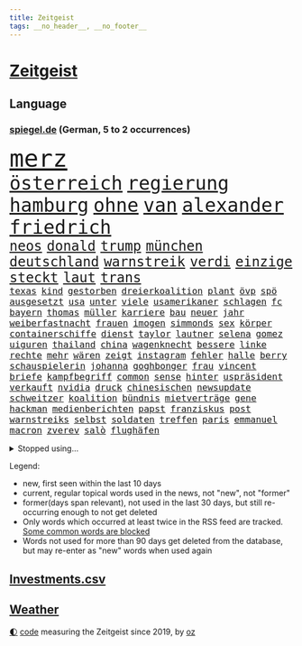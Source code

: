 ```yaml
---
title: Zeitgeist
tags: __no_header__, __no_footer__
---
```


# [Zeitgeist](https://oliz.io/zeitgeist/)

## Language

<h3><a href="https://www.spiegel.de" target="_blank">spiegel.de</a> (German, 5 to 2 occurrences)</h3>
<p style="font-family:monospace">
<span style="font-size:32pt"><a href="news_links.html#merz" class="current">merz</a></span>
<br>
<span style="font-size:25pt"><a href="news_links.html#österreich" class="current">österreich</a></span>
<span style="font-size:25pt"><a href="news_links.html#regierung" class="current">regierung</a></span>
<span style="font-size:25pt"><a href="news_links.html#hamburg" class="current">hamburg</a></span>
<span style="font-size:25pt"><a href="news_links.html#ohne" class="current">ohne</a></span>
<span style="font-size:25pt"><a href="news_links.html#van" class="current">van</a></span>
<span style="font-size:25pt"><a href="news_links.html#alexander" class="current">alexander</a></span>
<span style="font-size:25pt"><a href="news_links.html#friedrich" class="current">friedrich</a></span>
<br>
<span style="font-size:18pt"><a href="news_links.html#neos" class="current">neos</a></span>
<span style="font-size:18pt"><a href="news_links.html#donald" class="current">donald</a></span>
<span style="font-size:18pt"><a href="news_links.html#trump" class="current">trump</a></span>
<span style="font-size:18pt"><a href="news_links.html#münchen" class="current">münchen</a></span>
<span style="font-size:18pt"><a href="news_links.html#deutschland" class="current">deutschland</a></span>
<span style="font-size:18pt"><a href="news_links.html#warnstreik" class="current">warnstreik</a></span>
<span style="font-size:18pt"><a href="news_links.html#verdi" class="current">verdi</a></span>
<span style="font-size:18pt"><a href="news_links.html#einzige" class="current">einzige</a></span>
<span style="font-size:18pt"><a href="news_links.html#steckt" class="current">steckt</a></span>
<span style="font-size:18pt"><a href="news_links.html#laut" class="current">laut</a></span>
<span style="font-size:18pt"><a href="news_links.html#trans" class="current">trans</a></span>
<br>
<span style="font-size:12pt"><a href="news_links.html#texas" class="current">texas</a></span>
<span style="font-size:12pt"><a href="news_links.html#kind" class="current">kind</a></span>
<span style="font-size:12pt"><a href="news_links.html#gestorben" class="current">gestorben</a></span>
<span style="font-size:12pt"><a href="news_links.html#dreierkoalition" class="current">dreierkoalition</a></span>
<span style="font-size:12pt"><a href="news_links.html#plant" class="current">plant</a></span>
<span style="font-size:12pt"><a href="news_links.html#övp" class="current">övp</a></span>
<span style="font-size:12pt"><a href="news_links.html#spö" class="current">spö</a></span>
<span style="font-size:12pt"><a href="news_links.html#ausgesetzt" class="current">ausgesetzt</a></span>
<span style="font-size:12pt"><a href="news_links.html#usa" class="current">usa</a></span>
<span style="font-size:12pt"><a href="news_links.html#unter" class="current">unter</a></span>
<span style="font-size:12pt"><a href="news_links.html#viele" class="current">viele</a></span>
<span style="font-size:12pt"><a href="news_links.html#usamerikaner" class="current">usamerikaner</a></span>
<span style="font-size:12pt"><a href="news_links.html#schlagen" class="current">schlagen</a></span>
<span style="font-size:12pt"><a href="news_links.html#fc" class="current">fc</a></span>
<span style="font-size:12pt"><a href="news_links.html#bayern" class="current">bayern</a></span>
<span style="font-size:12pt"><a href="news_links.html#thomas" class="current">thomas</a></span>
<span style="font-size:12pt"><a href="news_links.html#müller" class="current">müller</a></span>
<span style="font-size:12pt"><a href="news_links.html#karriere" class="current">karriere</a></span>
<span style="font-size:12pt"><a href="news_links.html#bau" class="current">bau</a></span>
<span style="font-size:12pt"><a href="news_links.html#neuer" class="current">neuer</a></span>
<span style="font-size:12pt"><a href="news_links.html#jahr" class="current">jahr</a></span>
<span style="font-size:12pt"><a href="news_links.html#weiberfastnacht" class="new">weiberfastnacht</a></span>
<span style="font-size:12pt"><a href="news_links.html#frauen" class="current">frauen</a></span>
<span style="font-size:12pt"><a href="news_links.html#imogen" class="new">imogen</a></span>
<span style="font-size:12pt"><a href="news_links.html#simmonds" class="new">simmonds</a></span>
<span style="font-size:12pt"><a href="news_links.html#sex" class="current">sex</a></span>
<span style="font-size:12pt"><a href="news_links.html#körper" class="current">körper</a></span>
<span style="font-size:12pt"><a href="news_links.html#containerschiffe" class="new">containerschiffe</a></span>
<span style="font-size:12pt"><a href="news_links.html#dienst" class="current">dienst</a></span>
<span style="font-size:12pt"><a href="news_links.html#taylor" class="current">taylor</a></span>
<span style="font-size:12pt"><a href="news_links.html#lautner" class="new">lautner</a></span>
<span style="font-size:12pt"><a href="news_links.html#selena" class="current">selena</a></span>
<span style="font-size:12pt"><a href="news_links.html#gomez" class="current">gomez</a></span>
<span style="font-size:12pt"><a href="news_links.html#uiguren" class="new">uiguren</a></span>
<span style="font-size:12pt"><a href="news_links.html#thailand" class="current">thailand</a></span>
<span style="font-size:12pt"><a href="news_links.html#china" class="current">china</a></span>
<span style="font-size:12pt"><a href="news_links.html#wagenknecht" class="current">wagenknecht</a></span>
<span style="font-size:12pt"><a href="news_links.html#bessere" class="current">bessere</a></span>
<span style="font-size:12pt"><a href="news_links.html#linke" class="current">linke</a></span>
<span style="font-size:12pt"><a href="news_links.html#rechte" class="current">rechte</a></span>
<span style="font-size:12pt"><a href="news_links.html#mehr" class="current">mehr</a></span>
<span style="font-size:12pt"><a href="news_links.html#wären" class="current">wären</a></span>
<span style="font-size:12pt"><a href="news_links.html#zeigt" class="current">zeigt</a></span>
<span style="font-size:12pt"><a href="news_links.html#instagram" class="current">instagram</a></span>
<span style="font-size:12pt"><a href="news_links.html#fehler" class="current">fehler</a></span>
<span style="font-size:12pt"><a href="news_links.html#halle" class="current">halle</a></span>
<span style="font-size:12pt"><a href="news_links.html#berry" class="new">berry</a></span>
<span style="font-size:12pt"><a href="news_links.html#schauspielerin" class="current">schauspielerin</a></span>
<span style="font-size:12pt"><a href="news_links.html#johanna" class="current">johanna</a></span>
<span style="font-size:12pt"><a href="news_links.html#goghbonger" class="new">goghbonger</a></span>
<span style="font-size:12pt"><a href="news_links.html#frau" class="current">frau</a></span>
<span style="font-size:12pt"><a href="news_links.html#vincent" class="current">vincent</a></span>
<span style="font-size:12pt"><a href="news_links.html#briefe" class="current">briefe</a></span>
<span style="font-size:12pt"><a href="news_links.html#kampfbegriff" class="new">kampfbegriff</a></span>
<span style="font-size:12pt"><a href="news_links.html#common" class="new">common</a></span>
<span style="font-size:12pt"><a href="news_links.html#sense" class="new">sense</a></span>
<span style="font-size:12pt"><a href="news_links.html#hinter" class="current">hinter</a></span>
<span style="font-size:12pt"><a href="news_links.html#uspräsident" class="current">uspräsident</a></span>
<span style="font-size:12pt"><a href="news_links.html#verkauft" class="current">verkauft</a></span>
<span style="font-size:12pt"><a href="news_links.html#nvidia" class="current">nvidia</a></span>
<span style="font-size:12pt"><a href="news_links.html#druck" class="current">druck</a></span>
<span style="font-size:12pt"><a href="news_links.html#chinesischen" class="current">chinesischen</a></span>
<span style="font-size:12pt"><a href="news_links.html#newsupdate" class="new">newsupdate</a></span>
<span style="font-size:12pt"><a href="news_links.html#schweitzer" class="new">schweitzer</a></span>
<span style="font-size:12pt"><a href="news_links.html#koalition" class="current">koalition</a></span>
<span style="font-size:12pt"><a href="news_links.html#bündnis" class="current">bündnis</a></span>
<span style="font-size:12pt"><a href="news_links.html#mietverträge" class="new">mietverträge</a></span>
<span style="font-size:12pt"><a href="news_links.html#gene" class="current">gene</a></span>
<span style="font-size:12pt"><a href="news_links.html#hackman" class="new">hackman</a></span>
<span style="font-size:12pt"><a href="news_links.html#medienberichten" class="current">medienberichten</a></span>
<span style="font-size:12pt"><a href="news_links.html#papst" class="current">papst</a></span>
<span style="font-size:12pt"><a href="news_links.html#franziskus" class="current">franziskus</a></span>
<span style="font-size:12pt"><a href="news_links.html#post" class="current">post</a></span>
<span style="font-size:12pt"><a href="news_links.html#warnstreiks" class="current">warnstreiks</a></span>
<span style="font-size:12pt"><a href="news_links.html#selbst" class="current">selbst</a></span>
<span style="font-size:12pt"><a href="news_links.html#soldaten" class="current">soldaten</a></span>
<span style="font-size:12pt"><a href="news_links.html#treffen" class="current">treffen</a></span>
<span style="font-size:12pt"><a href="news_links.html#paris" class="current">paris</a></span>
<span style="font-size:12pt"><a href="news_links.html#emmanuel" class="current">emmanuel</a></span>
<span style="font-size:12pt"><a href="news_links.html#macron" class="current">macron</a></span>
<span style="font-size:12pt"><a href="news_links.html#zverev" class="current">zverev</a></span>
<span style="font-size:12pt"><a href="news_links.html#salò" class="new">salò</a></span>
<span style="font-size:12pt"><a href="news_links.html#flughäfen" class="current">flughäfen</a></span>
</p>
<details>
<summary>Stopped using...</summary>
<p class="former" style="font-size:12pt">
belarus(1589) gerichtshof(1589) einzelne(1588) schwerer(1588) ausländische(1587) gefasst(1587) konfrontiert(1587) vorsitzende(1587) joachim(1586) landesregierung(1586) löst(1586) sicherheitskräfte(1586) stolz(1586) 14(1585) 2018(1585) 75(1585) besetzt(1585) eindruck(1585) fotos(1585) heftig(1585) nachfolge(1585) bayerns(1584) interesse(1584) niederlanden(1584) paul(1584) wege(1584) 100000(1583) 6(1583) polens(1583) welle(1583) weltweite(1583) wirkung(1583) bisherige(1582) blockieren(1582) lebte(1582) razzia(1582) riss(1582) skandal(1582) volker(1582) vorübergehend(1582) 22(1581) 50000(1581) bremer(1581) löste(1581) mordes(1581) wichtigste(1581) christoph(1580) verurteilte(1580) gemeldet(1579) maßnahme(1579) illegalen(1578) klubs(1578) offensive(1578) restaurants(1578) dramatisch(1577) englische(1577) gereist(1577) meldete(1577) publikum(1577) trainiert(1577) fahrt(1576) polizeieinsatz(1576) rekord(1576) verfolgt(1575) george(1574) vermeiden(1574) versuchte(1574) bestehen(1573) milliarde(1573) satz(1573) starker(1573) beginnen(1572) gesetze(1572) plädiert(1572) norwegen(1571) wachstum(1571) beiträge(1569) besuchen(1568) absage(1567) schnellen(1566) bäume(1564) drängen(1564) tiefen(1564) streitet(1563) kommende(1562) auflagen(1561) gouverneur(1561) umgeht(1561) favorit(1558) einschätzung(1556) abstieg(1554) thüringer(1550) einkommen(1546) iranischen(1546) staatlichen(1540) plattform(1534) hitler(1521) last(1518) langjährige(1481) belästigung(1450) carlos(1437) mitverantwortlich(1396) verlag(1393) durchbruch(1355) anführer(1326) zugestimmt(1306) las(1296) king(1251) offene(1244) ampelkoalition(1240) gestört(1190) ausgeben(1184) brennt(1150) öffentlichrechtlichen(1147) geheimdienst(1146) inhalte(1128) verschwinden(1123) fake(1106) helikopter(1102) ergeben(1101) einheit(1098) triumphiert(1084) rezession(1051) nationalelf(1046) fox(1041) spart(1041) crew(1033) klopp(1018) hitze(1005) konzerte(1002) debattiert(992) titelverteidiger(982) veröffentlichen(973) irans(972) digitale(946) revolution(930) offizielle(925) franz(900) 05(899) entstehen(892) angeblicher(889) tagelang(889) spionage(886) kommunikation(883) irland(869) parolen(848) autohersteller(841) schwarzer(837) billigt(828) gesprengt(821) ulm(816) ig(812) metall(812) lauter(805) 47(794) steigern(793) strafanzeige(791) springen(753) ständig(747) alcaraz(745) baden(745) chatgpt(745) leon(738) georgien(726) brauche(722) zuckerberg(719) instituts(714) gen(697) optionen(693) erfolgen(691) älteren(691) betrunkener(685) angerichtet(684) arbeitskräfte(682) gründung(678) zurückgetreten(662) samuel(660) fisch(653) urlauber(652) trikot(648) gelände(632) mohammed(626) helden(618) sizilien(617) ford(616) zahlungen(614) sandra(611) renommierten(607) unterschied(607) anschluss(600) basis(599) überlegen(596) vertreten(593) benachteiligt(588) queere(586) warnungen(582) desaster(577) mutmaßliches(573) seele(572) football(569) diskriminierung(568) nächster(562) forschern(560) wegovy(556) zweifelt(549) frank(543) ausnahmezustand(540) knie(539) american(535) dient(527) onkel(523) spdgeneralsekretär(510) 76(508) nagel(504) singen(500) duo(497) version(492) eröffnung(491) gravierenden(484) versuche(483) böse(482) taucht(481) nominierung(480) streifenwagen(479) schmerzen(477) wilde(476) gazastreifens(475) bestätigte(474) hamasgeiseln(474) unterscheidet(472) kilometern(468) interne(467) versammelt(462) bettina(456) empfehlungen(456) staatssekretärin(455) signalisiert(450) hamasmassaker(447) geräten(446) geiselnahme(444) geheimnisse(439) demnächst(432) religiösen(428) positives(424) dubai(423) riesigen(420) vereidigt(419) catherine(418) starkwatzinger(413) verstößt(412) gezahlt(410) machtwechsel(409) huthis(405) huthimiliz(404) stürmt(404) wahr(404) anzugreifen(401) erziehung(392) niemals(392) audi(391) raumfahrt(388) seoul(387) kinos(386) spannend(386) emobilität(385) rüsten(384) siebzigerjahren(383) marken(377) prallte(375) rundfunk(375) mittleren(372) rettete(368) erleichtert(367) jena(367) konzept(367) zurückziehen(367) macher(362) mallorca(357) 74(354) strategische(353) andy(349) fertig(348) autofahrerin(346) riesiger(344) sabine(343) schülerinnen(341) restaurant(340) fotografiert(338) seltsamen(338) auslöser(337) entlang(335) tvshow(334) marihuana(333) fehlern(331) ali(328) bomben(328) fing(328) philosophie(328) ersatz(327) stemmt(327) vermont(326) verurteilter(326) kaputt(325) halbzeit(324) koch(324) schrank(323) bundesstaaten(322) drittes(322) rechtsradikale(320) singapur(320) spielten(317) augenhöhe(316) lieder(315) vegane(314) verdächtig(314) km/h(313) paket(313) iga(311) świątek(311) rügen(309) zusätzlichen(309) getreten(308) heimatland(308) netzwerke(308) entlassung(303) ernannt(303) türen(303) abgeschoben(302) boykottieren(301) escooter(301) verschleppten(301) louis(299) zehntausend(298) lachgas(295) technischen(295) verspielt(295) toren(294) ablauf(293) hunderttausenden(292) sparkurs(291) ernstfall(290) akzeptieren(288) betrachtet(287) düstere(287) römische(287) wahlkampfauftritt(286) aufhebung(282) europäischer(279) besuchte(278) flüchtlingslager(278) stationierung(278) forschenden(277) leitete(277) nadal(277) rafael(277) wandel(277) stephen(276) attentats(275) polarisiert(274) bande(270) ausbreitung(269) verschärfung(269) amerikanerin(267) asche(267) kugeln(266) populär(265) begleitung(263) inszenieren(263) flick(262) hansi(262) auseinandersetzungen(261) steven(261) buhlt(260) rutschen(260) vorteile(260) weltkriegs(260) stiegen(256) grünenvorsitzende(255) meisterin(254) mächtig(250) alassad(246) zelebriert(246) kryptowährungen(244) matthew(244) smith(243) beschweren(242) vergaß(242) franken(241) umgebung(241) außenseiter(240) ross(240) stationen(239) einreiseverbot(238) mitleid(238) redaktion(238) erobern(237) behält(236) kreative(235) fassung(233) beschleunigt(231) durchaus(231) arabische(230) genießt(229) gekämpft(228) reichste(228) hurrikan(227) mob(227) sprangen(227) bitcoin(226) kurioser(226) feuert(225) beziehen(224) şahin(224) homeoffice(222) nuri(222) strategien(222) autounfall(221) demokrat(221) müdigkeit(219) winslet(219) spacex(214) flughafens(213) 38jährige(211) externe(209) militärexperte(209) löschen(206) untergrund(206) erkrankungen(205) zweijähriger(205) richtungen(204) sparkasse(204) inlandsgeheimdienst(202) merkt(200) notfalls(199) waggon(198) ausgeschieden(196) follower(196) pennsylvania(196) theorie(196) erweist(194) fritz(194) moderiert(194) änderung(194) muhammad(193) secret(192) ausbrechen(187) stechen(187) ifoindex(186) jemen(186) symbole(186) kripo(185) todesfälle(185) scheiterten(184) redete(183) one(182) baschar(181) ceo(180) erleichtern(180) lukaschenko(180) verfolgungsjagd(180) paralympics(179) befeuert(178) datum(178) geknackt(177) gelegentlich(177) verhängen(177) dhl(176) konzernchef(174) astronomie(172) süchtig(172) erfunden(171) zeitreise(171) gíslason(170) preisgeld(170) gange(168) ozempic(168) aufwachsen(167) intelligente(167) gianni(165) infantino(165) poesie(165) waffenhilfe(165) überwachen(165) begleiter(164) ohrfeige(164) tvrechte(164) danny(163) nämlich(163) parallelen(163) unterbringung(163) variante(163) erstaunliche(162) jährlichen(162) 48jährige(160) peinliche(160) absender(159) ahmad(159) parteifreund(158) benötigen(157) bezichtigt(156) state(156) cem(155) cybertruck(155) isabella(155) verwickelt(155) özdemir(155) stromversorgung(154) markige(153) teller(151) galaxy(150) gesetzes(150) autoritäre(149) pflichten(149) usbundesstaaten(149) betreuen(148) hugo(148) speziellen(148) stücke(148) bezwingt(147) liebhaber(147) recherchen(147) einnahmen(146) feuerpause(146) karina(146) versteckte(146) wahlleiter(146) inneren(145) verlängerte(145) ausprobieren(144) wesentlich(144) frohms(143) heilige(143) merle(143) torhüterin(143) prominenter(142) festgehalten(141) fremder(141) hama(140) jordanien(140) katastrophal(140) bernhard(139) hofiert(139) tausendmal(139) olivenöl(138) pamela(138) befragten(137) einkaufen(137) kaufprämie(137) schlugen(137) bauwerks(136) blume(136) brantner(136) unosicherheitsrat(136) ausgehen(135) unbeeindruckt(135) diktatur(134) auslaufen(133) entschärft(133) liebesbrief(133) saintgermain(133) segnet(133) u(133) verliehen(132) diktators(131) vertrieb(131) böden(130) mängel(130) oligarchen(130) strohe(130) echtes(129) wortwahl(129) kommandeur(128) doppelpack(127) eineinhalb(127) kühl(127) einfamilienhaus(126) fotografin(126) goretzka(126) podest(126) rollstuhlfahrer(126) saisonsieg(126) schwerste(126) studiert(126) denke(125) drastischen(125) krankenstand(125) weh(125) güterzug(124) inhalten(124) kräften(124) adhs(123) astronomen(123) paula(123) 182(122) minimal(122) vegas(122) veranstaltungen(122) hilflos(121) libanesische(121) antónio(120) dateien(120) guterres(120) photographer(120) unogeneralsekretär(120) year(120) intervention(119) option(119) roger(119) tabellenspitze(119) wille(119) bereist(118) gegnern(118) votum(118) zulasten(118) meistgesuchten(116) warriors(116) anträge(115) cdukandidat(115) grünenchefin(115) göttingen(114) pearl(114) entdeckten(113) facebookkonzern(113) prognostiziert(113) städtchen(112) dimensionen(111) größeres(111) houston(111) norbert(111) pflegeversicherung(111) weltuntergang(111) eingriffe(110) gesetzesänderung(110) mcdonald’s(110) aggressiver(109) bindung(109) hotelbrand(109) klassenzimmer(109) lebensgefährliche(109) straßenverkehrsordnung(108) dubaischokolade(107) kurskorrektur(107) süßigkeit(107) polizeikontrolle(106) vereint(106) watzke(105) beschränken(104) miersch(104) unosoldaten(104) australian(103) elektroschrott(103) erkennbar(103) erneuerbaren(103) leser(103) sancta(103) verlängerung(103) zustände(103) erinnerungskultur(102) grünenparteitag(102) kompetenz(102) krankmeldung(102) costner(100) meteorologen(100) märtyrer(100) naiv(100) absoluter(99) aussetzung(99) radikal(99) schulsystem(99) unfallopfer(99) versicherungen(99) zusagen(99) koalitionsverhandlungen(98) kommissar(98) schrittweise(98) energieagentur(97) kochbuch(97) psychiatrischen(97) selbstbewusst(97) verhängte(97) beobachtungen(96) bedrohungen(95) historikerin(95) künftiger(95) abgelehnt(94) hinrichtungen(94) überholen(94) gesänge(93) islamischer(93) lys(93) unfällen(93) wunschzettel(93) fsv(92) joseph(92) taurusmarschflugkörper(92) amorim(91) arbeitskosten(91) chalamet(91) gedenkveranstaltung(91) lucas(91) milliardenhöhe(91) timothée(91) trumpberater(91) ausstellung(90) erkämpft(90) singles(90) angehört(89) emails(89) jos(88) kopfüber(88) schwarzweißdenken(88) tarifrunde(88) tradwives(88) wirtschaftsgipfel(88) wohnungstür(88) aiwanger(87) computerprogramm(87) et(87) skistar(87) besitzerin(86) erschütterte(86) gavin(86) matratze(86) mitzumischen(86) ruhen(86) schwierigsten(86) siemens(86) straffrei(86) überfallen(86) filmstar(85) friedensgipfel(85) heimatbesuch(85) nutzern(85) rudolf(85) trickbetrüger(85) öffentlichrechtliche(85) bedeutende(84) blaupause(84) cyberstalking(84) durchgeführt(84) dylan(84) feministische(84) schläft(84) schönen(84) spätem(84) trashige(84) abschiebeoffensive(83) dhbauswahl(83) grandslamturnier(83) pessimistisch(83) schräge(83) wechseljahre(83) wundern(83) dienste(82) elektronische(82) funkt(82) leibwächter(82) provisorische(82) rallye(82) sánchez(82) bejubeln(81) beschwerde(81) brasilianer(81) demontiert(81) gasse(81) hantierte(81) mordurteil(81) überrollte(81) formuliert(80) fulda(80) urban(80) unheimliche(79) wahlsiegs(79) überlegungen(79) alfred(78) elektroantrieb(78) helm(78) kürzen(78) liz(78) packen(78) projekten(78) radsportler(78) berüchtigten(77) quälte(77) sparsam(77) weiterkommen(77) wiese(77) gewalttätigen(76) luftverkehr(76) meghan(76) uskongress(76) vereidigung(76) zocken(76) ferne(75) gaël(75) gejagt(75) hegen(75) inklusion(75) regierungsparteien(75) abschiedsrede(74) festung(74) herrmann(74) hinunter(74) illegales(74) mahnende(74) royale(74) rüstung(74) turbulente(74) entlassene(73) gestrichen(73) horizont(73) sanieren(73) schotte(73) amtseinführung(72) beitragserhöhungen(72) feder(72) gasthof(72) verfassungswidriger(72) bischöfin(71) elternhaus(71) epa(71) kilometerhoch(71) museen(71) weisheit(71) annektieren(70) befürchteten(70) fähigkeiten(70) karriereplattform(70) schweinfurt(70) windpark(70) belagern(69) domenico(69) gasindustrie(69) sensationeller(69) verheerende(69) alive(68) befassen(68) boxlegende(68) explorer(68) ne(68) sexiest(68) wasserversorgung(68) schwacher(67) styles(67) umzingelt(67) 01(66) 27jährigen(66) 800000(66) bestürzung(66) erbarmen(66) jamel(66) mehmet(66) produkt(66) tanz(66) tropfen(66) umgestürzte(66) verletzlich(66) eingeschaltet(65) inszenierungen(65) motive(65) spiegelanalyse(65) trio(65) söldner(64) bielefeld(63) ehrlichen(63) einigte(63) erosion(63) nachgewiesen(63) rabattpreise(63) reedereien(63) skiweltcup(63) spiegelbildungsnewsletter(63) unterdrückte(63) weltbühne(63) üppig(63) lockern(62) politico(62) raketenangriffe(62) fasziniert(61) intakt(61) krankheitserreger(61) mcconaughey(61) medizinstudium(61) ernannter(60) gesundheitsministerin(60) klimapolitische(60) lenkrad(60) angefahren(59) antisemitischem(59) drapatyj(59) generalmajor(59) herausgeber(59) kontrahent(59) mychajlo(59) aufbruchstimmung(58) berühmtester(58) einstecken(58) elektrosuv(58) heereschef(58) oscarnominierung(58) sehkraft(58) zurückzugeben(58) baumgart(57) befreier(57) faire(57) feyenoord(57) kitten(57) ruben(57) weihnachtsmarkt(57) aufhorchen(56) bali(56) einserabitur(56) fußballwelt(56) günstiges(56) komische(56) seniorin(56) wissenschaftlern(56) zurückschicken(56) angebunden(55) begnadigt(55) begreifen(55) geige(55) geschäftslage(55) historikers(55) hungerstreik(55) kommunizieren(55) omnipräsent(55) prüfbericht(55) unfair(55) 40000(54) bestandteil(54) metachef(53) ratschläge(53) zwillingstöchter(53) erweiterung(52) falschaussage(52) klassischer(52) runder(52) schier(52) dickicht(51) merlin(51) nüchtern(51) polzin(51) problemlos(51) rockband(51) schulschließungen(51) weigern(51) beschwert(50) geiger(50) handyverbote(50) neureuther(50) prinzen(50) verwirrung(50) vinzenz(50) übergangsweise(50) geheimdienstchef(49) interimstrainer(49) kapitolstürmer(49) parteichefs(49) schlagzeuger(49) tommy(49) umsonst(49) fahrverbot(48) georgischen(48) kreuzbandriss(48) reichensteuer(48) schülern(48) showdown(48) syrerinnen(48) vorschlagen(48) wahlprogramm(48) beruflichem(47) bewusstlos(47) flagge(47) mittelmaß(47) musicalthriller(47) sukyeol(47) symptomen(47) verhandlung(47) yoon(47) adidas(46) alphamännchen(46) ausrufung(46) haushalten(46) kochbücher(46) mogelpackung(46) scherzt(46) siebenmal(46) abgesichert(45) adolf(45) amrum(45) begnadigung(45) coburg(45) föhr(45) produktionen(45) stoppten(45) angetan(44) brugger(44) bytedance(44) community(44) starkes(44) syrern(44) topform(44) varta(44) bundesinnenministerium(43) genderverbot(43) erdöl(42) kriegsrechts(42) treppe(42) wachsam(42) zeremonie(42) autokonzerne(41) basiert(41) beurteilen(41) dauerzustand(41) erbeuten(41) mysteriöser(41) stolpert(41) willkürlich(41) erbeutet(40) hasskriminalität(40) kylie(40) summer(40) übergangsminister(40) begab(39) chefcoach(39) fußballweltmeisterschaft(39) lockte(39) stapel(39) ökostrom(39) bundesligaspiel(38) demütigung(38) eingefädelt(38) footballstar(38) füllen(38) nöten(38) physiker(38) politikwechsel(38) reiste(38) zentraler(38) 52(37) anstellt(37) grünenabgeordneter(37) preisträger(37) ranghohe(37) spionageverdacht(37) tauschen(37) zubereitung(37) zweifelhaften(37) ausreichend(36) betonen(36) exfdpminister(36) grünenkanzlerkandidat(36) law(36) mccartney(36) menschenmenge(36) präsent(36) verstörende(36) überstehen(36) behinderung(35) betrogenen(35) gesuchten(35) massives(35) ungemach(35) vorteil(35) innovationen(34) polizeiinspektion(34) schutzstatus(34) säule(34) weckten(34) aufzuhören(33) androhung(32) chemiewaffen(32) geringere(32) hopkins(32) putzen(32) anfassen(31) dominieren(31) eingezogen(31) grenzschützer(31) superreiche(31) verbrannt(31) winterkorn(31) abzocke(30) royalen(30) schottlands(30) schreckt(30) 179(29) gerechtigkeit(29) gruß(29) jeju(29) metzgerei(29) ostdeutschen(29) schreckmoment(29) angesammelt(28) best(28) eingeschlafen(28) feuerwehrleute(28) künstlichen(28) modularen(28) treu(28) zufälle(28) demenz(27) hochtouren(27) salman(27) thüringischen(27) unglaublicher(27) verkaufsverbot(27) viertelfinaleinzug(27) wiege(27) oligarchie(26) plädoyer(26) road(26) seid(26) tunesien(26) ausscheiden(25) einigt(25) partys(25) seelsorge(25) verfallen(25) geist(24) reuters(24) rührende(24) sessellift(24) theorien(24) trauerfeier(24) abgeschirmt(23) bo(23) gesetzentwurf(23) steiner(23) 33000(22) abhängigkeit(22) alternden(22) premierministerin(22) reisetipps(22) sechzigerjahren(22) beerdigungen(21) behinderte(21) exnationalspieler(21) gläubige(21) grundstück(21) kälte(21) podcastfolge(21) spiegelcartoonisten(21) umbruch(21) wintersturm(21) einzuhegen(20) innsbruck(20) skirennfahrer(20) systematische(20) verbannen(20) abgesetzten(19) abgrenzen(19) alicesalomonhochschule(19) călin(19) dicke(19) georgescu(19) neujahrsbotschaft(19) rumänischen(19) schleswigholsteins(19) selbstversuch(19) sicherheitsvorkehrungen(19) verdreht(19) wütende(19) zigarette(19) personenschutz(18) 6000(17) entsprechender(17) epische(17) regionalen(17) völter(17) durchwachsen(16) gefechten(16) gesundheitsexpertin(16) kimodellen(16) routine(16) starlink(16) vorstandsmitglieder(16) abbruch(15) besorgniserregend(15) brennen(15) dominierten(15) einbauen(15) schlichtungsstelle(15) verhaftung(15) wirtschaftskompetenz(15) zeige(15) abfahrt(14) früheres(14) hindus(14) kuckuckskind(14) partnerinnen(14) uskapitol(14) bademeister(13) dänischer(13) erhärtet(13) kaliforniens(13) newsom(13) schiffen(13) starbucks(13) andrea(12) aufbau(12) disput(12) faktenchecks(12) giftig(12) hassrede(12) hotspots(12) institutionalisierte(12) ukrainehilfe(12) verkaufszahlen(12) davos(11) edgar(11) fahrzeughalter(11) gesunde(11) harmonisch(11) kiste(11)
</p>
</details>
<p>Legend:
<ul>
<li><span class="new">new</span>, first seen within the last 10 days</li>
<li><span class="current">current</span>, regular topical words used in the news, not "new", not "former"</li>
<li><span class="former">former(days span relevant)</span>, not used in the last 30 days, but still re-occurring enough to not get deleted</li>
<li>Only words which occurred at least twice in the RSS feed are tracked. <a href="language/filters.py">Some common words are blocked</a></li>
<li>Words not used for more than 90 days get deleted from the database, but may re-enter as "new" words when used again</li>
</ul>
</p>

## [Investments](investments.html)[.csv](investments.csv)

## [Weather](weather.html)

<footer>
<a href="javascript:toggleTheme()" class="nav">🌓</a>
<a href="https://github.com/ooz/zeitgeist">code</a> measuring the Zeitgeist since 2019, by <a href="https://oliz.io">oz</a>
</footer>
